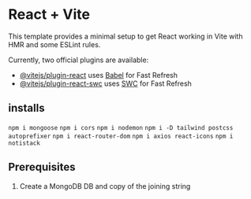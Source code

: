 # React + Vite

This template provides a minimal setup to get React working in Vite with HMR and some ESLint rules.

Currently, two official plugins are available:

- [@vitejs/plugin-react](https://github.com/vitejs/vite-plugin-react/blob/main/packages/plugin-react/README.md) uses [Babel](https://babeljs.io/) for Fast Refresh
- [@vitejs/plugin-react-swc](https://github.com/vitejs/vite-plugin-react-swc) uses [SWC](https://swc.rs/) for Fast Refresh

## installs
`npm i mongoose`
`npm i cors`
`npm i nodemon`
`npm i -D tailwind postcss autoprefixer`
`npm i react-router-dom`
`npm i axios react-icons`
`npm i notistack`


## Prerequisites

1. Create a MongoDB DB and copy of the joining string 
